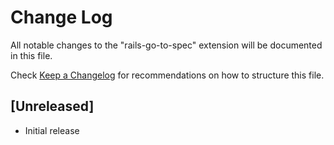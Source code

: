 # Change Log

All notable changes to the "rails-go-to-spec" extension will be documented in this file.

Check [Keep a Changelog](http://keepachangelog.com/) for recommendations on how to structure this file.

## [Unreleased]

- Initial release